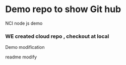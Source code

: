 # Demo repo to show Git hub
NCI node js demo


### WE created cloud repo , checkout at local

Demo modification

readme modify